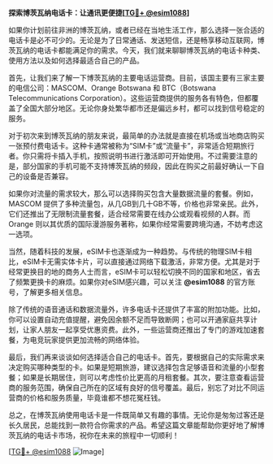 **探索博茨瓦纳电话卡：让通讯更便捷[[TG💪+ @esim1088](https://t.me/s/esim1088)]**

如果你计划前往非洲的博茨瓦纳，或者已经在当地生活工作，那么选择一张合适的电话卡是必不可少的。无论是为了日常通话、发送短信，还是畅享移动互联网，博茨瓦纳的电话卡都能满足你的需求。今天，我们就来聊聊博茨瓦纳的电话卡种类、使用方法以及如何选择最适合自己的产品。

首先，让我们来了解一下博茨瓦纳的主要电话运营商。目前，该国主要有三家主要的电信公司：MASCOM、Orange Botswana 和 BTC（Botswana Telecommunications Corporation）。这些运营商提供的服务各有特色，但都覆盖了全国大部分地区。无论你身处繁华都市还是偏远乡村，都可以找到信号稳定的服务。

对于初次来到博茨瓦纳的朋友来说，最简单的办法就是直接在机场或当地商店购买一张预付费电话卡。这种卡通常被称为“SIM卡”或“流量卡”，非常适合短期旅行者。你只需将卡插入手机，按照说明书进行激活即可开始使用。不过需要注意的是，部分国家的手机可能不支持博茨瓦纳的频段，因此在购买之前最好确认一下自己的设备是否兼容。

如果你对流量的需求较大，那么可以选择购买包含大量数据流量的套餐。例如，MASCOM 提供了多种流量包，从几GB到几十GB不等，价格也非常亲民。此外，它们还推出了无限制流量套餐，适合经常需要在线办公或观看视频的人群。而 Orange 则以其优质的国际漫游服务著称，如果你经常需要跨境沟通，不妨考虑这一选项。

当然，随着科技的发展，eSIM卡也逐渐成为一种趋势。与传统的物理SIM卡相比，eSIM卡无需实体卡片，可以直接通过网络下载激活，非常方便。尤其是对于经常更换目的地的商务人士而言，eSIM卡可以轻松切换不同的国家和地区，省去了频繁更换卡的麻烦。如果你对eSIM感兴趣，可以关注 **@esim1088** 的官方账号，了解更多相关信息。

除了传统的语音通话和数据流量外，许多电话卡还提供了丰富的附加功能。比如，你可以设置自动充值提醒，避免因余额不足而导致断网；也可以开通家庭共享计划，让家人朋友一起享受优惠资费。此外，一些运营商还推出了专门的游戏加速套餐，为电竞玩家提供更加流畅的网络体验。

最后，我们再来谈谈如何选择适合自己的电话卡。首先，要根据自己的实际需求来决定购买哪种类型的卡。如果是短期旅游，建议选择包含足够语音和流量的小型套餐；如果是长期居住，则可以考虑性价比更高的月租套餐。其次，要注意查看运营商的服务范围，确保自己所在的区域有良好的信号覆盖。最后，别忘了对比不同运营商的价格和服务质量，毕竟谁都不想花冤枉钱。

总之，在博茨瓦纳使用电话卡是一件既简单又有趣的事情。无论你是匆匆过客还是长久居民，总能找到一款符合你需求的产品。希望这篇文章能帮助你更好地了解博茨瓦纳的电话卡市场，祝你在未来的旅程中一切顺利！

[[TG💪+ @esim1088](https://t.me/s/esim1088) ![Image](https://i.postimg.cc/4NQfJmqS/Snipaste-2025-05-13-00-14-12.png)]